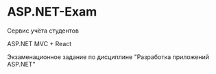 # ASP.NET-Exam
Сервис учёта студентов

ASP.NET MVC + React

Экзаменационное задание по дисциплине "Разработка приложений ASP.NET"
